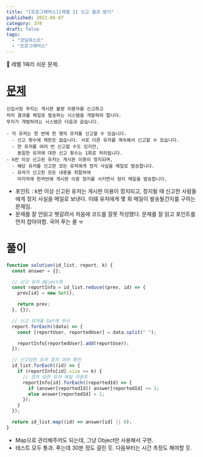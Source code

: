 ```yaml
---
title: "[프로그래머스][레벨 1] 신고 결과 받기"
published: 2022-06-07
category: 코테
draft: false
tags:
  - "코딩테스트"
  - "프로그래머스"
---
```


📕 레벨 1짜리 쉬운 문제.

# [문제](https://programmers.co.kr/learn/courses/30/lessons/92334?language=javascript)

```
신입사원 무지는 게시판 불량 이용자를 신고하고
처리 결과를 메일로 발송하는 시스템을 개발하려 합니다.
무지가 개발하려는 시스템은 다음과 같습니다.

- 각 유저는 한 번에 한 명의 유저를 신고할 수 있습니다.
  - 신고 횟수에 제한은 없습니다. 서로 다른 유저를 계속해서 신고할 수 있습니다.
  - 한 유저를 여러 번 신고할 수도 있지만,
    동일한 유저에 대한 신고 횟수는 1회로 처리됩니다.
- k번 이상 신고된 유저는 게시판 이용이 정지되며,
  - 해당 유저를 신고한 모든 유저에게 정지 사실을 메일로 발송합니다.
  - 유저가 신고한 모든 내용을 취합하여
    마지막에 한꺼번에 게시판 이용 정지를 시키면서 정지 메일을 발송합니다.
```

- 포인트 : k번 이상 신고된 유저는 게시판 이용이 정지되고, 정지될 때 신고한 사람들에게 정지 사실을 메일로 보낸다. 이떄 유저에게 몇 회 메일이 발송될건지를 구하는 문제임.
- 문제를 잘 안읽고 햇갈려서 처음에 코드를 잘못 작성했다. 문제를 잘 읽고 포인트를 먼저 잡아야함. 국어 푸는 줄 ㅠ

# 풀이

```js
function solution(id_list, report, k) {
  const answer = {};

  // 신고 유저 Object화
  const reportInfo = id_list.reduce((prev, id) => {
    prev[id] = new Set();

    return prev;
  }, {});

  // 신고 유저들 Set에 푸시
  report.forEach((data) => {
    const [reportUser, reportedUser] = data.split(" ");

    reportInfo[reportedUser].add(reportUser);
  });

  // 신고당한 유저 정지 여부 확인
  id_list.forEach((id) => {
    if (reportInfo[id].size >= k) {
      // 정지 당한 유저 메일 카운트
      reportInfo[id].forEach((reportedId) => {
        if (answer[reportedId]) answer[reportedId] += 1;
        else answer[reportedId] = 1;
      });
    }
  });

  return id_list.map((id) => answer[id] || 0);
}
```

- Map으로 관리해주어도 되는데, 그냥 Object만 사용해서 구현.
- 테스트 모두 통과. 푸는데 30분 정도 걸린 듯. 다음부터는 시간 측정도 해야할 듯.
